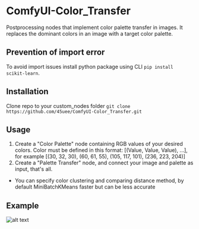 # ComfyUI-Color_Transfer

Postprocessing nodes that implement color palette transfer in images. It replaces the dominant colors in an image with a target color palette.

## Prevention of import error

To avoid import issues install python package using CLI ```pip install scikit-learn```.

## Installation

Clone repo to your custom_nodes folder
```git clone https://github.com/45uee/ComfyUI-Color_Transfer.git```

## Usage

1. Create a "Color Palette" node containing RGB values of your desired colors. Color must be defined in this format: [(Value, Value, Value), ...], for example [(30, 32, 30), (60, 61, 55), (105, 117, 101), (236, 223, 204)]
2. Create a "Palette Transfer" node, and connect your image and palette as input, that's all.
   
 -  You can specify color clustering and comparing distance method, by default MiniBatchKMeans faster but can be less accurate

## Example

![alt text](https://github.com/45uee/ComfyUI-Color_Transfer/blob/main/color_transfer_example.png)
